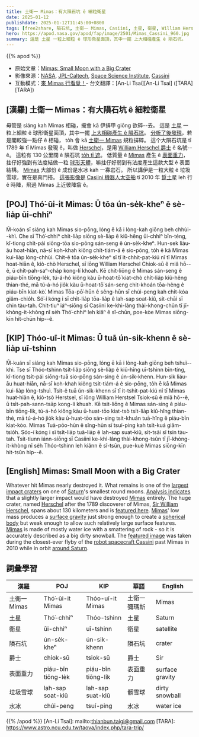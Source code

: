 ```yaml
---
title: 土衛一 Mimas：有大隕石坑 ê 細粒衛星
date: 2025-01-12
publishdate: 2025-01-12T11:45:00+0800
tags: [free2share, 隕石坑, 土衛一 Mimas, Casiini, 土星, 衛星, William Herschel, 爵士, 表面重力, 垃圾雪球, 水冰]
hero: https://apod.nasa.gov/apod/fap/image/2501/Mimas_Cassini_960.jpg
summary: 這是 土星 一粒上細粒 ê 球形衛星面頂，其中一擺 上大相碰產生 ê 隕石坑。
---
```


{{% apod %}}

- 原始文章：[Mimas: Small Moon with a Big Crater](https://apod.nasa.gov/apod/ap250112.html)
- 影像來源：[NASA](https://www.nasa.gov/), [JPL-Caltech](https://www.jpl.nasa.gov/), [Space Science Institute](https://www.spacescience.org/), [Cassini](https://solarsystem.nasa.gov/missions/cassini/overview/)
- 互動模式：[來 Mimas 行看覓！](https://trek.nasa.gov/mimas/)- 台文翻譯：[An-Li Tsai][An-Li Tsai] ([TARA][TARA])

## [漢羅] 土衛一 Mimas：有大隕石坑 ê 細粒衛星
毋管是 siáng kah Mimas 相碰，攏會 kā 伊挵甲 giōng 欲碎--去。
這是 [土星][Saturn] 一粒上細粒 ê 球形衛星面頂，其中一擺 [上大相碰產生 ê 隕石坑][largest impact craters]。
[分析了後發現][Analysis indicates]，若是閣較強一點仔 ê 相碰， to̍h 會 kā [土衛一 Mimas][Mimas 1] 規粒挵碎。
這个大隕石坑是 tī 1789 年 tī Mimas 發現 ê，叫做 [Herschel][Herschel]，是用 [William Herschel 爵士][Sir William Herschel] ê 名號--ê。
這粒有 130 公里闊 ê 隕石坑 [to̍h tī 遮][featured here]。
低質量 ê [Mimas][Mimas 2] 產生 ê [表面重力][surface gravity]，拄仔好強到有法度結做一粒 [球形天體][spherical body]，嘛拄仔好弱到有法度產生這款大型 ê 表面結構。
[Mimas][Mimas 3] 大部份 ê 成份是水冰 kah 一寡岩石。
所以講伊是一粒大粒 ê 垃圾雪球，實在是真鬥搭。
[這張影像是][featured image] [Casiini 機器人太空船][robot spacecraft Cassini] tī 2010 年 [踅土星][around Saturn] leh 行 ê 時陣，飛過 Mimas 上近彼陣翕 ê。

## [POJ] Thó͘-ūi-it Mimas: Ū tōa ún-se̍k-kheⁿ ê sè-lia̍p ūi-chhiⁿ
M̄-koán sī siáng kah Mimas sio-pōng, lóng ē kā i lòng-kah giōng beh chhùi--khì.
Che sī Thó͘-chhiⁿ chi̍t-lia̍p siōng sè-lia̍p ê kiû-hêng ūi-chhiⁿ bīn-téng, kî-tiong chi̍t-pái siōng-tōa sio-pōng sán-seng ê ún-se̍k-kheⁿ.
Hun-sek liáu-āu hoat-hiān, nā-sī koh-khah kiông chi̍t-tiám-á ê sio-pōng, to̍h ē kā Mimas kui-lia̍p lòng-chhùi.
Chit-ê tōa ún-se̍k-kheⁿ sī tī it-chhit-pat-kiú nî tī Mimas hoat-hiān ê, kiò-chò Herschel, sī iōng William Herschel Chiok-sū ê miâ hō--ê, ū chi̍t-pah-saⁿ-cha̍p kong-lí khoah.
Kē chit-liōng ê Mimas sán-seng ê piáu-bīn tiōng-le̍k, tú-á-hó kiông kàu ū-hoat-tō͘ kiat-chò chi̍t-lia̍p kiû-hêng thian-thé, mā tú-á-hó jio̍k kàu ū-hoat-tō͘ sán-seng chit-khoán tōa-hêng ê piáu-bīn kiat-kò͘.
Mimas Tōa-pō͘-hūn ê sêng-hūn sī chúi-peng kah chi̍t-kóa giâm-chio̍h.
Só͘-í kóng i sī chi̍t-lia̍p tōa-lia̍p ê lah-sap soat-kiû, si̍t-chāi sī chin tàu-tah.
Chit-tiuⁿ iáⁿ-siōng sī Casiini ke-khì-lâng thài-khong-chûn tī jī-khòng-it-khòng nî se̍h Thó͘-chhiⁿ leh kiâⁿ ê sî-chūn, poe-kòe Mimas siōng-kīn hit-chūn hip--ê.

## [KIP] Thóo-uī-it Mimas: Ū tuā ún-si̍k-khenn ê sè-lia̍p uī-tshinn
M̄-kuán sī siáng kah Mimas sio-pōng, lóng ē kā i lòng-kah giōng beh tshuì--khì.
Tse sī Thóo-tshinn tsi̍t-lia̍p siōng sè-lia̍p ê kiû-hîng uī-tshinn bīn-tíng, kî-tiong tsi̍t-pái siōng-tuā sio-pōng sán-sing ê ún-si̍k-khenn.
Hun-sik liáu-āu huat-hiān, nā-sī koh-khah kiông tsi̍t-tiám-á ê sio-pōng, to̍h ē kā Mimas kui-lia̍p lòng-tshuì.
Tsit-ê tuā ún-si̍k-khenn sī tī it-tshit-pat-kiú nî tī Mimas huat-hiān ê, kiò-tsò Herstsel, sī iōng William Herstsel Tsiok-sū ê miâ hō--ê, ū tsi̍t-pah-sann-tsa̍p kong-lí khuah.
Kē tsit-liōng ê Mimas sán-sing ê piáu-bīn tiōng-li̍k, tú-á-hó kiông kàu ū-huat-tōo kiat-tsò tsi̍t-lia̍p kiû-hîng thian-thé, mā tú-á-hó jio̍k kàu ū-huat-tōo sán-sing tsit-khuán tuā-hîng ê piáu-bīn kiat-kòo.
Mimas Tuā-pōo-hūn ê sîng-hūn sī tsuí-ping kah tsi̍t-kuá giâm-tsio̍h.
Sóo-í kóng i sī tsi̍t-lia̍p tuā-lia̍p ê lah-sap suat-kiû, si̍t-tsāi sī tsin tàu-tah.
Tsit-tiunn iánn-siōng sī Casiini ke-khì-lâng thài-khong-tsûn tī jī-khòng-it-khòng nî se̍h Thóo-tshinn leh kiânn ê sî-tsūn, pue-kuè Mimas siōng-kīn hit-tsūn hip--ê.

## [English] Mimas: Small Moon with a Big Crater
Whatever hit Mimas nearly destroyed it.
What remains is one of the [largest impact craters][largest impact craters] on one of [Saturn][Saturn]'s smallest round moons.
[Analysis indicates][Analysis indicates] that a slightly larger impact would have destroyed [Mimas][Mimas 1] entirely.
The huge crater, named [Herschel][Herschel] after the 1789 discoverer of Mimas, [Sir William Herschel][Sir William Herschel], spans about 130 kilometers and is [featured here][featured here].
[Mimas][Mimas 2]' low mass produces a [surface gravity][surface gravity] just strong enough to create a [spherical body][spherical body] but weak enough to allow such relatively large surface features.
[Mimas][Mimas 3] is made of mostly water ice with a smattering of rock - so it is accurately described as a big dirty snowball.
The [featured image][featured image] was taken during the closest-ever flyby of the [robot spacecraft Cassini][robot spacecraft Cassini] past Mimas in 2010 while in orbit [around Saturn][around Saturn].

## 詞彙學習
|漢羅|POJ|KIP|華語|English|
|-|-|-|-|-|
| 土衛一 Mimas | Thó͘-ūi-it Mimas | Thóo-uī-it Mimas | 土衛一 彌瑪斯 | Mimas |
| 土星 | Thó͘-chhiⁿ | Thóo-tshinn | 土星 | Saturn |
| 衛星 | ūi-chhiⁿ | uī-tshinn | 衛星 | satellite |
| 隕石坑 | ún-se̍k-kheⁿ | ún-si̍k-khenn | 隕石坑 | crater |
| 爵士 | chiok-sū | tsiok-sū | 爵士 | Sir |
| 表面重力 | piáu-bīn tiōng-le̍k | piáu-bīn tiōng-li̍k | 表面重力 | surface gravity |
| 垃圾雪球 | lah-sap soat-kiû | lah-sap suat-kiû | 髒雪球 | dirty snowball |
| 水冰 | chúi-peng | tsuí-ping | 水冰 | water ice |

{{% /apod %}}
[An-Li Tsai]: mailto:thianbun.taigi@gmail.com
[TARA]: https://www.astro.ncu.edu.tw/taova/index.php/tara-trip/

[copyright]: https://apod.nasa.gov/apod/fap/lib/about_apod.html#srapply
[License3]: https://creativecommons.org/licenses/by-nc-nd/3.0/
[License2]:https://creativecommons.org/licenses/by-nc-nd/2.0/

[largest impact craters]:https://apod.nasa.gov/apod/ap960906.html
[Saturn]:https://solarsystem.nasa.gov/planets/saturn/overview/
[Analysis indicates]:https://sos.noaa.gov/datasets/mimas-saturns-moon/
[Mimas 1]:https://trek.nasa.gov/mimas/
[Herschel]:https://en.wikipedia.org/wiki/Herschel_Space_Observatory
[Sir William Herschel]:https://www.astroleague.org/al/obsclubs/herschel/fwhershs.html
[featured here]:https://photojournal.jpl.nasa.gov/catalog/PIA12570
[Mimas 2]:https://en.wikipedia.org/wiki/Mimas_(moon)
[surface gravity]:https://www.exploratorium.edu/ronh/weight/
[spherical body]:https://en.wikipedia.org/wiki/Death_star
[Mimas 3]:https://solarsystem.nasa.gov/moons/saturn-moons/mimas/in-depth/
[featured image]:https://photojournal.jpl.nasa.gov/catalog/PIA12570
[robot spacecraft Cassini]:https://solarsystem.nasa.gov/missions/cassini/mission/spacecraft/cassini-orbiter/
[around Saturn]:https://apod.nasa.gov/apod/ap200419.html

